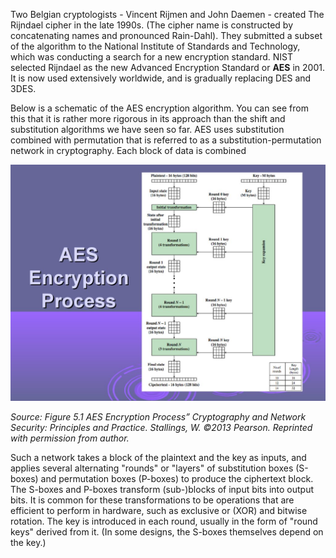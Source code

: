 Two Belgian cryptologists - Vincent Rijmen and John Daemen -  created The Rijndael cipher in the late 1990s. (The cipher name is constructed by concatenating names and pronounced Rain-Dahl). They submitted a subset of the algorithm to the National Institute of Standards and Technology, which was conducting a search for a new encryption standard. NIST selected Rijndael as the new Advanced Encryption Standard or **AES** in 2001.  It is now used extensively worldwide, and is gradually replacing DES and 3DES.

Below is a schematic of the AES encryption algorithm. You can see from this that it is rather more rigorous in its approach than the shift and substitution algorithms we have seen so far. AES uses substitution combined with permutation that is referred to as a substitution-permutation network in cryptography. Each block of data is combined 

![](.guides/img/aes.jpg)

*Source: Figure 5.1 AES Encryption Process” Cryptography and Network Security: Principles and Practice. Stallings, W. ©2013 Pearson. Reprinted with permission from author.*


Such a network takes a block of the plaintext and the key as inputs, and applies several alternating "rounds" or "layers" of substitution boxes (S-boxes) and permutation boxes (P-boxes) to produce the ciphertext block. The S-boxes and P-boxes transform (sub-)blocks of input bits into output bits. It is common for these transformations to be operations that are efficient to perform in hardware, such as exclusive or (XOR) and bitwise rotation. The key is introduced in each round, usually in the form of "round keys" derived from it. (In some designs, the S-boxes themselves depend on the key.)